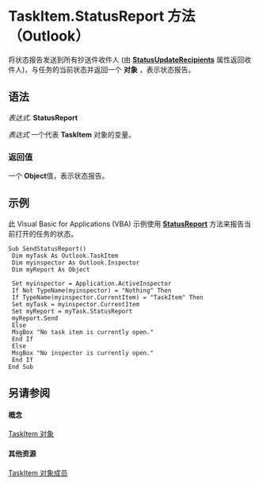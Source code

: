 
# TaskItem.StatusReport 方法 （Outlook）

将状态报告发送到所有抄送件收件人 (由 **[StatusUpdateRecipients](904e4685-75db-9267-7f88-dd2bce6e8509.md)** 属性返回收件人)，与任务的当前状态并返回一个 **对象** ，表示状态报告。


## 语法

 _表达式_. **StatusReport**

 _表达式_ 一个代表 **TaskItem** 对象的变量。


### 返回值

一个 **Object**值，表示状态报告。


## 示例

此 Visual Basic for Applications (VBA) 示例使用 **[StatusReport](70549833-3287-bbbe-6756-896d400f6695.md)** 方法来报告当前打开的任务的状态。


```
Sub SendStatusReport() 
 Dim myTask As Outlook.TaskItem 
 Dim myinspector As Outlook.Inspector 
 Dim myReport As Object 
 
 Set myinspector = Application.ActiveInspector 
 If Not TypeName(myinspector) = "Nothing" Then 
 If TypeName(myinspector.CurrentItem) = "TaskItem" Then 
 Set myTask = myinspector.CurrentItem 
 Set myReport = myTask.StatusReport 
 myReport.Send 
 Else 
 MsgBox "No task item is currently open." 
 End If 
 Else 
 MsgBox "No inspector is currently open." 
 End If 
End Sub
```


## 另请参阅


#### 概念


[TaskItem 对象](5df8cfa5-5460-a5a1-a130-ba5bca1a0091.md)
#### 其他资源


[TaskItem 对象成员](97234a76-2fc5-bbe4-2e14-25ae18694fc9.md)